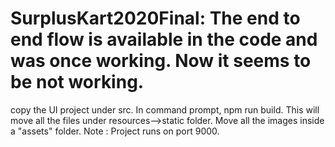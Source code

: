 # SurplusKart2020Final: The end to end flow is available in the code and was once working. Now it seems to be not working.
copy the UI project under src. In command prompt, npm run build. This will move all the files under resources-->static folder.
Move all the images inside a "assets" folder.
Note : Project runs on port 9000.
